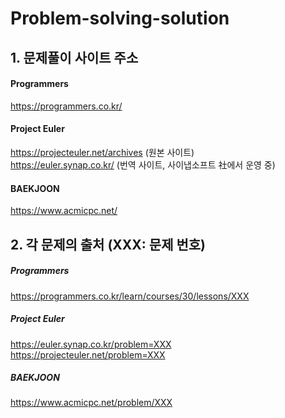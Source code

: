# Problem-solving-solution
## 1. 문제풀이 사이트 주소
#### Programmers
https://programmers.co.kr/
#### Project Euler
https://projecteuler.net/archives (원본 사이트)  
https://euler.synap.co.kr/        (번역 사이트, 사이냅소프트 社에서 운영 중) 
#### BAEKJOON
https://www.acmicpc.net/
  
  
## 2. 각 문제의 출처 (XXX: 문제 번호)  
##### Programmers
https://programmers.co.kr/learn/courses/30/lessons/XXX

##### Project Euler  
https://euler.synap.co.kr/problem=XXX 
https://projecteuler.net/problem=XXX
  
##### BAEKJOON  
https://www.acmicpc.net/problem/XXX
